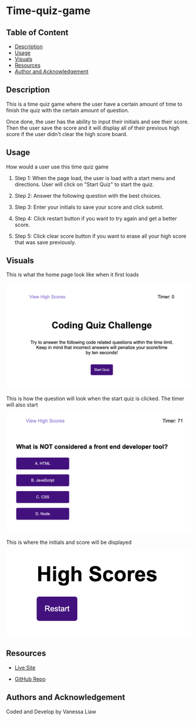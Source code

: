 # Time-quiz-game

## Table of Content 
- [Description](#description)
- [Usage](#usage)
- [Visuals](#visuals)
- [Resources](#resources)
- [Author and Acknowledgement](#author-and-acknowledgement)

## Description 

This is a time quiz game where the user have a certain amount of time to finish the quiz with the certain amount of question. 

Once done, the user has the ability to input their initials and see their score. Then the user save the score and it will display all of their previous high score if the user didn't clear the high score board. 

## Usage 

How would a user use this time quiz game

1. Step 1: When the page load, the user is load with a start menu and directions. User will click on "Start Quiz" to start the quiz.

2. Step 2: Answer the following question with the best choices. 

3. Step 3: Enter your initials to save your score and click submit.

4. Step 4: Click restart button if you want to try again and get a better score.

5. Step 5: Click clear score button if you want to erase all your high score that was save previously.

## Visuals

This is what the home page look like when it first loads

![Home Screen of the Quiz Game](./assets/images/homeScreen.png)

This is how the question will look when the start quiz is clicked. The timer will also start 

![Start Quiz Page](./assets/images/firstQuestion.png)

This is where the initials and score will be displayed

![High Score Page](./assets/images/highScorePage.png)

## Resources

- [Live Site](https://vanessaliaw021.github.io/time-quiz-game/)

- [GitHub Repo](https://github.com/VanessaLiaw021/time-quiz-game)

## Authors and Acknowledgement

Coded and Develop by Vanessa Liaw